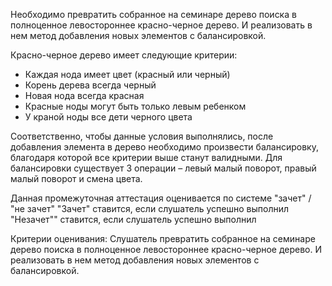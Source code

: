 Необходимо превратить собранное на семинаре дерево поиска в полноценное левостороннее красно-черное дерево. 
И реализовать в нем метод добавления новых элементов с балансировкой.

Красно-черное дерево имеет следующие критерии:
* Каждая нода имеет цвет (красный или черный)
* Корень дерева всегда черный
* Новая нода всегда красная
* Красные ноды могут быть только левым ребенком
* У краной ноды все дети черного цвета

Соответственно, чтобы данные условия выполнялись, после добавления элемента в дерево необходимо 
произвести балансировку, благодаря которой все критерии выше станут валидными. 
Для балансировки существует 3 операции – левый малый поворот, правый малый поворот и смена цвета.

Данная промежуточная аттестация оценивается по системе "зачет" / "не зачет"
"Зачет" ставится, если слушатель успешно выполнил
"Незачет"" ставится, если слушатель успешно выполнил

Критерии оценивания:
Слушатель превратить собранное на семинаре дерево поиска в полноценное левостороннее красно-черное дерево. 
И реализовать в нем метод добавления новых элементов с балансировкой.